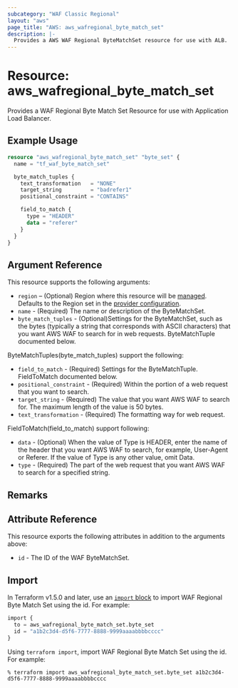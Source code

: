 ```yaml
---
subcategory: "WAF Classic Regional"
layout: "aws"
page_title: "AWS: aws_wafregional_byte_match_set"
description: |-
  Provides a AWS WAF Regional ByteMatchSet resource for use with ALB.
---
```


# Resource: aws_wafregional_byte_match_set

Provides a WAF Regional Byte Match Set Resource for use with Application Load Balancer.

## Example Usage

```terraform
resource "aws_wafregional_byte_match_set" "byte_set" {
  name = "tf_waf_byte_match_set"

  byte_match_tuples {
    text_transformation   = "NONE"
    target_string         = "badrefer1"
    positional_constraint = "CONTAINS"

    field_to_match {
      type = "HEADER"
      data = "referer"
    }
  }
}
```

## Argument Reference

This resource supports the following arguments:

* `region` – (Optional) Region where this resource will be [managed](https://docs.aws.amazon.com/general/latest/gr/rande.html#regional-endpoints). Defaults to the Region set in the [provider configuration](https://registry.terraform.io/providers/hashicorp/aws/latest/docs#aws-configuration-reference).
* `name` - (Required) The name or description of the ByteMatchSet.
* `byte_match_tuples` - (Optional)Settings for the ByteMatchSet, such as the bytes (typically a string that corresponds with ASCII characters) that you want AWS WAF to search for in web requests. ByteMatchTuple documented below.

ByteMatchTuples(byte_match_tuples) support the following:

* `field_to_match` - (Required) Settings for the ByteMatchTuple. FieldToMatch documented below.
* `positional_constraint` - (Required) Within the portion of a web request that you want to search.
* `target_string` - (Required) The value that you want AWS WAF to search for. The maximum length of the value is 50 bytes.
* `text_transformation` - (Required) The formatting way for web request.

FieldToMatch(field_to_match) support following:

* `data` - (Optional) When the value of Type is HEADER, enter the name of the header that you want AWS WAF to search, for example, User-Agent or Referer. If the value of Type is any other value, omit Data.
* `type` - (Required) The part of the web request that you want AWS WAF to search for a specified string.

## Remarks

## Attribute Reference

This resource exports the following attributes in addition to the arguments above:

* `id` - The ID of the WAF ByteMatchSet.

## Import

In Terraform v1.5.0 and later, use an [`import` block](https://developer.hashicorp.com/terraform/language/import) to import WAF Regional Byte Match Set using the id. For example:

```terraform
import {
  to = aws_wafregional_byte_match_set.byte_set
  id = "a1b2c3d4-d5f6-7777-8888-9999aaaabbbbcccc"
}
```

Using `terraform import`, import WAF Regional Byte Match Set using the id. For example:

```console
% terraform import aws_wafregional_byte_match_set.byte_set a1b2c3d4-d5f6-7777-8888-9999aaaabbbbcccc
```
